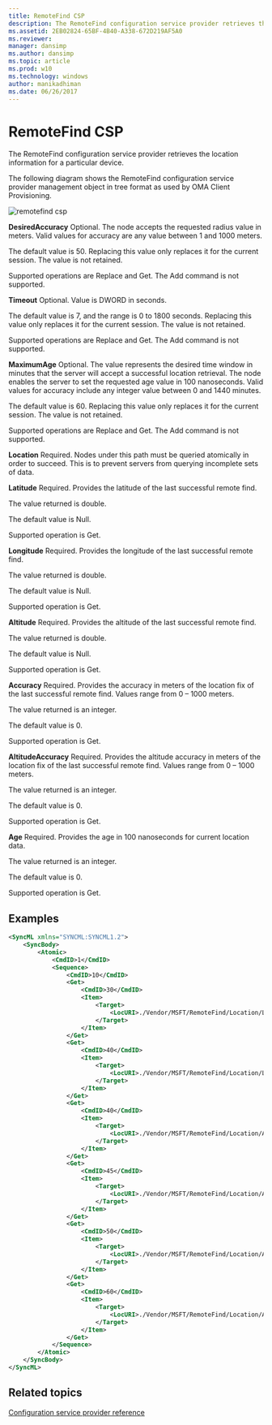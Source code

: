 ```yaml
---
title: RemoteFind CSP
description: The RemoteFind configuration service provider retrieves the location information for a particular device.
ms.assetid: 2EB02824-65BF-4B40-A338-672D219AF5A0
ms.reviewer:
manager: dansimp
ms.author: dansimp
ms.topic: article
ms.prod: w10
ms.technology: windows
author: manikadhiman
ms.date: 06/26/2017
---
```


# RemoteFind CSP


The RemoteFind configuration service provider retrieves the location information for a particular device.

The following diagram shows the RemoteFind configuration service provider management object in tree format as used by OMA Client Provisioning.

![remotefind csp](images/provisioning-csp-remotefind.png)

<a href="" id="desiredaccuracy"></a>**DesiredAccuracy**
Optional. The node accepts the requested radius value in meters. Valid values for accuracy are any value between 1 and 1000 meters.

The default value is 50. Replacing this value only replaces it for the current session. The value is not retained.

Supported operations are Replace and Get. The Add command is not supported.

<a href="" id="timeout"></a>**Timeout**
Optional. Value is DWORD in seconds.

The default value is 7, and the range is 0 to 1800 seconds. Replacing this value only replaces it for the current session. The value is not retained.

Supported operations are Replace and Get. The Add command is not supported.

<a href="" id="maximumage"></a>**MaximumAge**
Optional. The value represents the desired time window in minutes that the server will accept a successful location retrieval. The node enables the server to set the requested age value in 100 nanoseconds. Valid values for accuracy include any integer value between 0 and 1440 minutes.

The default value is 60. Replacing this value only replaces it for the current session. The value is not retained.

Supported operations are Replace and Get. The Add command is not supported.

<a href="" id="location"></a>**Location**
Required. Nodes under this path must be queried atomically in order to succeed. This is to prevent servers from querying incomplete sets of data.

<a href="" id="latitude"></a>**Latitude**
Required. Provides the latitude of the last successful remote find.

The value returned is double.

The default value is Null.

Supported operation is Get.

<a href="" id="longitude"></a>**Longitude**
Required. Provides the longitude of the last successful remote find.

The value returned is double.

The default value is Null.

Supported operation is Get.

<a href="" id="altitude"></a>**Altitude**
Required. Provides the altitude of the last successful remote find.

The value returned is double.

The default value is Null.

Supported operation is Get.

<a href="" id="accuracy"></a>**Accuracy**
Required. Provides the accuracy in meters of the location fix of the last successful remote find. Values range from 0 – 1000 meters.

The value returned is an integer.

The default value is 0.

Supported operation is Get.

<a href="" id="altitudeaccuracy"></a>**AltitudeAccuracy**
Required. Provides the altitude accuracy in meters of the location fix of the last successful remote find. Values range from 0 – 1000 meters.

The value returned is an integer.

The default value is 0.

Supported operation is Get.

<a href="" id="age"></a>**Age**
Required. Provides the age in 100 nanoseconds for current location data.

The value returned is an integer.

The default value is 0.

Supported operation is Get.

## Examples


```xml
<SyncML xmlns="SYNCML:SYNCML1.2">
    <SyncBody>
        <Atomic>
            <CmdID>1</CmdID>
            <Sequence>
                <CmdID>10</CmdID>
                <Get>
                    <CmdID>30</CmdID>
                    <Item>
                        <Target>
                            <LocURI>./Vendor/MSFT/RemoteFind/Location/Latitude</LocURI>
                        </Target>
                    </Item>
                </Get>
                <Get>
                    <CmdID>40</CmdID>
                    <Item>
                        <Target>
                            <LocURI>./Vendor/MSFT/RemoteFind/Location/Longitude</LocURI>
                        </Target>
                    </Item>
                </Get>
                <Get>
                    <CmdID>40</CmdID>
                    <Item>
                        <Target>
                            <LocURI>./Vendor/MSFT/RemoteFind/Location/Altitude</LocURI>
                        </Target>
                    </Item>
                </Get>
                <Get>
                    <CmdID>45</CmdID>
                    <Item>
                        <Target>
                            <LocURI>./Vendor/MSFT/RemoteFind/Location/Accuracy</LocURI>
                        </Target>
                    </Item>
                </Get>
                <Get>
                    <CmdID>50</CmdID>
                    <Item>
                        <Target>
                            <LocURI>./Vendor/MSFT/RemoteFind/Location/AltitudeAccuracy</LocURI>
                        </Target>
                    </Item>
                </Get>
                <Get>
                    <CmdID>60</CmdID>
                    <Item>
                        <Target>
                            <LocURI>./Vendor/MSFT/RemoteFind/Location/Age</LocURI>
                        </Target>
                    </Item>
                </Get>
            </Sequence>
        </Atomic>
    </SyncBody>
</SyncML>
```

## Related topics


[Configuration service provider reference](configuration-service-provider-reference.md)










